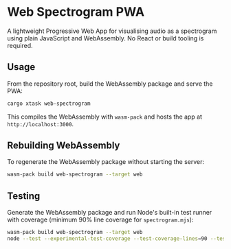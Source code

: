 # Web Spectrogram PWA

A lightweight Progressive Web App for visualising audio as a spectrogram using plain JavaScript and WebAssembly. No React or build tooling is required.

## Usage

From the repository root, build the WebAssembly package and serve the PWA:

```bash
cargo xtask web-spectrogram
```

This compiles the WebAssembly with `wasm-pack` and hosts the app at `http://localhost:3000`.

## Rebuilding WebAssembly

To regenerate the WebAssembly package without starting the server:

```bash
wasm-pack build web-spectrogram --target web
```

## Testing

Generate the WebAssembly package and run Node's built-in test runner with coverage (minimum 90% line coverage for `spectrogram.mjs`):

```bash
wasm-pack build web-spectrogram --target web
node --test --experimental-test-coverage --test-coverage-lines=90 --test-coverage-include='web-spectrogram/spectrogram.mjs' web-spectrogram/tests/main.test.mjs
```
